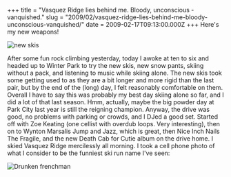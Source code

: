 +++
title = "Vasquez Ridge lies behind me. Bloody, unconscious - vanquished."
slug = "2009/02/vasquez-ridge-lies-behind-me-bloody-unconscious-vanquished/"
date = 2009-02-17T09:13:00.000Z
+++
Here's my new weapons!

![new skis](/photos/winter_2008/055_new_skis.jpg)

After some fun rock climbing yesterday, today I awoke at ten to six and headed up to Winter Park to try the new skis, new snow pants, skiing without a pack, and listening to music while skiing alone. The new skis took some getting used to as they are a bit longer and more rigid than the last pair, but by the end of the (long) day, I felt reasonably comfortable on them. Overall I have to say this was probably my best day skiing alone so far, and I did a lot of that last season. Hmm, actually, maybe the big powder day at Park City last year is still the reigning champion. Anyway, the drive was good, no problems with parking or crowds, and I DJed a good set. Started off with Zoe Keating (one cellist with overdub loops. Very interesting), then on to Wynton Marsalis Jump and Jazz, which is great, then Nice Inch Nails The Fragile, and the new Death Cab for Cutie album on the drive home. I skied Vasquez Ridge mercilessly all morning. I took a cell phone photo of what I consider to be the funniest ski run name I've seen:

![Drunken frenchman](/photos/winter_2008/061_drunken_frenchman.jpg)